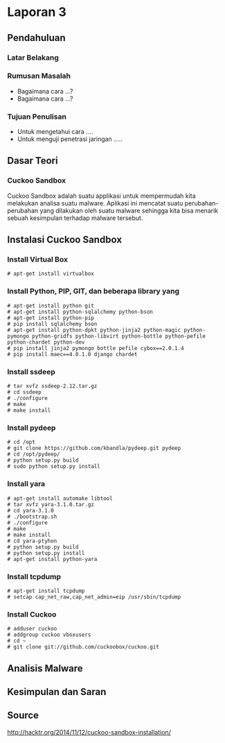 # Laporan 3

## Pendahuluan

### Latar Belakang



### Rumusan Masalah

* Bagaimana cara ...?
* Bagaimana cara ...?

### Tujuan Penulisan

* Untuk mengetahui cara ....
* Untuk menguji penetrasi jaringan .....

## Dasar Teori

### Cuckoo Sandbox

Cuckoo Sandbox adalah suatu applikasi untuk mempermudah kita melakukan analisa suatu malware. Aplikasi ini mencatat suatu perubahan-perubahan yang dilakukan oleh suatu malware sehingga kita bisa menarik sebuah kesimpulan terhadap malware tersebut.


## Instalasi Cuckoo Sandbox

### Install Virtual Box

```
# apt-get install virtualbox
```

### Install Python, PIP, GIT, dan beberapa library yang 

```
# apt-get install python git
# apt-get install python-sqlalchemy python-bson
# apt-get install python-pip
# pip install sqlalchemy bson
# apt-get install python-dpkt python-jinja2 python-magic python-pymongo python-gridfs python-libvirt python-bottle python-pefile python-chardet python-dev
# pip install jinja2 pymongo bottle pefile cybox==2.0.1.4
# pip install maec==4.0.1.0 django chardet
```

### Install ssdeep

```
# tar xvfz ssdeep-2.12.tar.gz
# cd ssdeep
# ./configure
# make
# make install
```

### Install pydeep

```
# cd /opt
# git clone https://github.com/kbandla/pydeep.git pydeep 
# cd /opt/pydeep/
# python setup.py build
# sudo python setup.py install
```

### Install yara

```
# apt-get install automake libtool
# tar xvfz yara-3.1.0.tar.gz
# cd yara-3.1.0
# ./bootstrap.sh
# ./configure 
# make
# make install
# cd yara-ptyhon
# python setup.py build
# python setup.py install
# apt-get install python-yara
```

### Install tcpdump

```
# apt-get install tcpdump
# setcap cap_net_raw,cap_net_admin=eip /usr/sbin/tcpdump
```

### Install Cuckoo

```
# adduser cuckoo
# addgroup cuckoo vboxusers
# cd ~
# git clone git://github.com/cuckoobox/cuckoo.git
```

## Analisis Malware

## Kesimpulan dan Saran

## Source

http://hacktr.org/2014/11/12/cuckoo-sandbox-installation/
